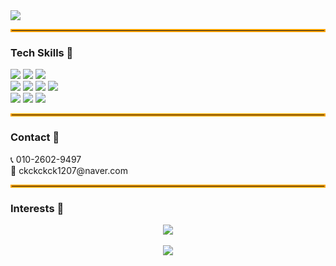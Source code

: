 <img src="https://capsule-render.vercel.app/api?type=venom&color=gradient&height=200&section=header&text=Welcome%20to%20Changki's%20Github&fontSize=40" />
<hr style="border: 2px solid #ffa500;" />

<h3>Tech Skills 🚀</h3>
<img src="https://img.shields.io/badge/python-%233776AB.svg?&style=for-the-badge&logo=python&logoColor=white" />&nbsp;<img src="https://img.shields.io/badge/kotlin-%230095D5.svg?&style=for-the-badge&logo=kotlin&logoColor=white" />&nbsp;<img src="https://img.shields.io/badge/java-%23007396.svg?&style=for-the-badge&logo=java&logoColor=white" />
<br>
<img src="https://img.shields.io/badge/tensorflow-%23FF6F00.svg?&style=for-the-badge&logo=tensorflow&logoColor=white" />&nbsp;<img src="https://img.shields.io/badge/scikit--learn-%23F7931E.svg?&style=for-the-badge&logo=scikit-learn&logoColor=black" />&nbsp;<img src="https://img.shields.io/badge/ubuntu-%23E95420.svg?&style=for-the-badge&logo=ubuntu&logoColor=white" />&nbsp;<img src="https://img.shields.io/badge/git-%23F05032.svg?&style=for-the-badge&logo=git&logoColor=white" />
<br>
<img src="https://img.shields.io/badge/android-%233DDC84.svg?&style=for-the-badge&logo=android&logoColor=black" />&nbsp;<img src="https://img.shields.io/badge/pandas-%23150458.svg?&style=for-the-badge&logo=pandas&logoColor=white" />&nbsp;<img src="https://img.shields.io/badge/numpy-%23013243.svg?&style=for-the-badge&logo=numpy&logoColor=white" />

<hr style="border: 2px solid #ffa500;" />
<h3>Contact 🤙</h3>
📞 010-2602-9497 <br>
📧 ckckckck1207@naver.com

<hr style="border: 2px solid #ffa500;" />
<h3>Interests 💫</h3>

<p align="center">
<img src="https://github-readme-stats.vercel.app/api/top-langs/?username=changkey-bit&layout=compact"><br><br>
<img src="https://github-readme-stats.vercel.app/api?username=changkey-bit&show_icons=true">
</p>

